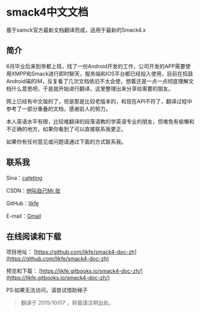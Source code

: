 # smack4中文文档
基于samck官方最新文档翻译而成，适用于最新的Smack4.x

## 简介
6月毕业后来到帝都上班，找了一份Android开发的工作，公司开发的APP需要使用XMPP和Smack进行即时聊天，服务端和IOS平台都已经投入使用，目前在捣鼓Android端的IM，反复看了几次文档依旧不太会使，想着还是一点一点彻底理解文档什么意思吧，于是就开始进行翻译，这里整理出来分享给需要的朋友。

网上已经有中文版的了，但是那是比较老版本的，和现在API不符了，翻译过程中参考了一部分重叠的文档，感谢前人的努力。

本人英语水平有限，比较难翻译的段落请教的学英语专业的朋友，但难免有偷懒和不正确的地方，如果你看到了可以直接联系我更正。


如果你有任何意见或问题请通过下面的方式联系我。
## 联系我
Sina：[cafeting](http://weibo.com/zyansen)

CSDN：[他叫自己Mr.张](http://blog.csdn.net/ys743276112)

GitHub：[likfe](https://github.com/likfe)

E-mail：[Gmail](mailto:cafexiaoting@gmail.com)

## 在线阅读和下载
项目地址：
[https://github.com/likfe/smack4-doc-zh](https://github.com/likfe/smack4-doc-zh)

预览和下载：
[https://likfe.gitbooks.io/smack4-doc-zh/](https://likfe.gitbooks.io/smack4-doc-zh/)

PS:如果无法访问，请尝试借助梯子

>翻译于 2015/10/07 ，转载请注明出处。